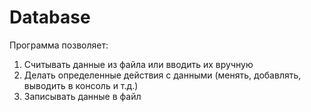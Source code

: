 # Database
Программа позволяет:
1. Считывать данные из файла или вводить их вручную
2. Делать определенные действия с данными (менять, добавлять, выводить в консоль и т.д.)
3. Записывать данные в файл
